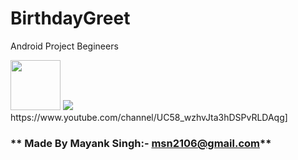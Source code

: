 # BirthdayGreet
Android Project Begineers
<div align="left">
<img src = "https://github.com/msn2106/BirthdayGreet/blob/main/Screenshot_20210606-064106.png" height = 80 >
<img src = "https://github.com/msn2106/BirthdayGreet/blob/main/Screenshot_20210606-064127.png height = 80 >
</div>
            
Credits :- Anuj Bhaiya [!https://www.youtube.com/channel/UC58_wzhvJta3hDSPvRLDAqg]

### ** Made By Mayank Singh:- msn2106@gmail.com**
